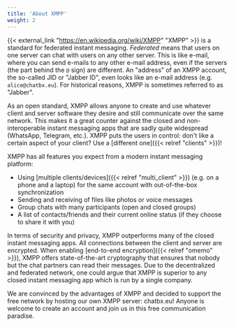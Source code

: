 ```yaml
---
title: 'About XMPP'
weight: 2
---
```


{{< external_link "https://en.wikipedia.org/wiki/XMPP" "XMPP" >}} is a standard for federated instant messaging. *Federated* means that users on one server can chat with users on any other server. This is like e-mail, where you can send e-mails to any other e-mail address, even if the servers (the part behind the `@` sign) are different. An "address" of an XMPP account, the so-called JID or "Jabber ID", even looks like an e-mail address (e.g. `alice@chatbx.eu`). For historical reasons, XMPP is sometimes referred to as "Jabber".

As an open standard, XMPP allows anyone to create and use whatever client and server software they desire and still communicate over the same network. This makes it a great counter against the closed and non-interoperable instant messaging apps that are sadly quite widespread (WhatsApp, Telegram, etc.). XMPP puts the users in control: don't like a certain aspect of your client? Use a [different one]({{< relref "clients" >}})!

XMPP has all features you expect from a modern instant messaging platform:
- Using [multiple clients/devices]({{< relref "multi_client" >}}) (e.g. on a phone and a laptop) for the same account with out-of-the-box synchronization
- Sending and receiving of files like photos or voice messages
- Group chats with many participants (open and closed groups)
- A list of contacts/friends and their current online status (if they choose to share it with you)

In terms of security and privacy, XMPP outperforms many of the closed instant messaging apps. All connections between the client and server are encrypted. When enabling [end-to-end encryption]({{< relref "omemo" >}}), XMPP offers state-of-the-art cryptography that ensures that nobody but the chat partners can read their messages. Due to the decentralized and federated network, one could argue that XMPP is superior to any closed instant messaging app which is run by a single company.

We are convinced by the advantages of XMPP and decided to support the free network by hosting our own XMPP server: chatbx.eu! Anyone is welcome to create an account and join us in this free communication paradise.
